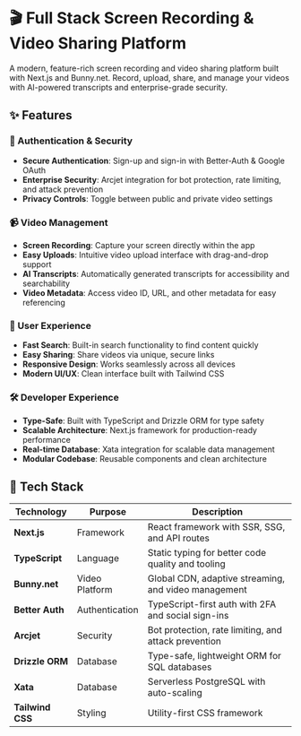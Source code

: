 # 🎬 Full Stack Screen Recording & Video Sharing Platform

A modern, feature-rich screen recording and video sharing platform built with Next.js and Bunny.net. Record, upload, share, and manage your videos with AI-powered transcripts and enterprise-grade security.

## ✨ Features

### 🔐 Authentication & Security

- **Secure Authentication**: Sign-up and sign-in with Better-Auth & Google OAuth
- **Enterprise Security**: Arcjet integration for bot protection, rate limiting, and attack prevention
- **Privacy Controls**: Toggle between public and private video settings

### 📹 Video Management

- **Screen Recording**: Capture your screen directly within the app
- **Easy Uploads**: Intuitive video upload interface with drag-and-drop support
- **AI Transcripts**: Automatically generated transcripts for accessibility and searchability
- **Video Metadata**: Access video ID, URL, and other metadata for easy referencing

### 🚀 User Experience

- **Fast Search**: Built-in search functionality to find content quickly
- **Easy Sharing**: Share videos via unique, secure links
- **Responsive Design**: Works seamlessly across all devices
- **Modern UI/UX**: Clean interface built with Tailwind CSS

### 🛠️ Developer Experience

- **Type-Safe**: Built with TypeScript and Drizzle ORM for type safety
- **Scalable Architecture**: Next.js framework for production-ready performance
- **Real-time Database**: Xata integration for scalable data management
- **Modular Codebase**: Reusable components and clean architecture

## 🔧 Tech Stack

| Technology       | Purpose        | Description                                          |
| ---------------- | -------------- | ---------------------------------------------------- |
| **Next.js**      | Framework      | React framework with SSR, SSG, and API routes        |
| **TypeScript**   | Language       | Static typing for better code quality and tooling    |
| **Bunny.net**    | Video Platform | Global CDN, adaptive streaming, and video management |
| **Better Auth**  | Authentication | TypeScript-first auth with 2FA and social sign-ins   |
| **Arcjet**       | Security       | Bot protection, rate limiting, and attack prevention |
| **Drizzle ORM**  | Database       | Type-safe, lightweight ORM for SQL databases         |
| **Xata**         | Database       | Serverless PostgreSQL with auto-scaling              |
| **Tailwind CSS** | Styling        | Utility-first CSS framework                          |
